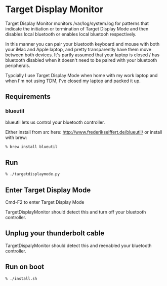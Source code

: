 # Target Display Monitor

Target Display Monitor monitors /var/log/system.log for patterns that indicate
the initiation or termination of Target Display Mode and then disables local
bluetooth or enables local bluetooh respectively.

In this manner you can pair your bluetooth keyboard and mouse with both your
iMac and Apple laptop, and pretty transparently have them move between both
devices. It's partly assumed that your laptop is closed / has bluetooth disabled
when it doesn't need to be paired with your bluetooth peripherals.

Typcially I use Target Display Mode when home with my work laptop and when I'm
not using TDM, I've closed my laptop and packed it up.

## Requirements

### blueutil

blueutil lets us control your bluetooth controller.

Either install from src here: http://www.frederikseiffert.de/blueutil/ or
install with brew:
```Bash
% brew install blueutil
```

## Run

```Bash
% ./targetdisplaymode.py
```

## Enter Target Display Mode

Cmd-F2 to enter Target Display Mode

TargetDisplayMonitor should detect this and turn off your bluetooth controller.

## Unplug your thunderbolt cable

TargetDispalyMonitor should detect this and reenabled your bluetooth controller.

## Run on boot

```Bash
% ./install.sh
```
